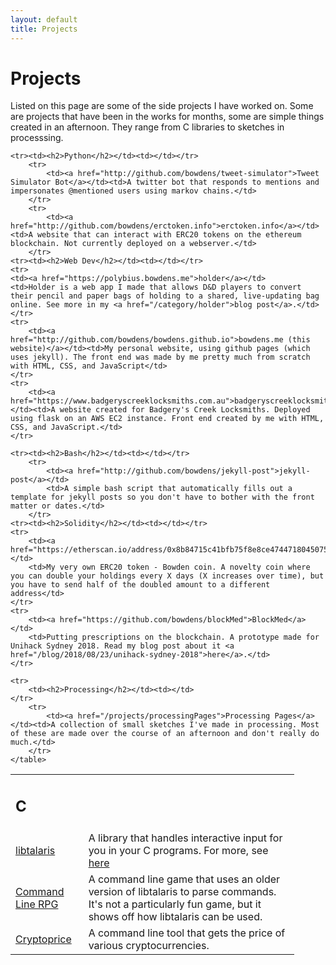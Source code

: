 ```yaml
---
layout: default
title: Projects
---
```


<h1>Projects</h1>
<p>Listed on this page are some of the side projects I have worked on. Some are projects that have been in the works for months, some are simple things created in an afternoon. They range from C libraries to sketches in processsing.</p>


<div class="project-list">
    <table class="no-table" style="width:90%">
    <tr><td><h2>C</h2></td><td></td></tr>
        <tr>
            <td><a href="http://github.com/bowdens/libtalaris">libtalaris</a></td>
            <td>A library that handles interactive input for you in your C programs. For more, see <a href="/libtalaris">here</a></td>
        </tr>
        <tr>
            <td><a href="http://github.com/bowdens/cli_rpg">Command Line RPG</a></td><td>A command line game that uses an older version of libtalaris to parse commands. It's not a particularly fun game, but it shows off how libtalaris can be used.</td>
        </tr>
        <tr>
            <td><a href="http://github.com/bowdens/cryptoprice">Cryptoprice</a></td><td>A command line tool that gets the price of various cryptocurrencies.</td>
        </tr>

    <tr><td><h2>Python</h2></td><td></td></tr>
        <tr>
            <td><a href="http://github.com/bowdens/tweet-simulator">Tweet Simulator Bot</a></td><td>A twitter bot that responds to mentions and impersonates @mentioned users using markov chains.</td>
        </tr>
        <tr>
            <td><a href="http://github.com/bowdens/erctoken.info">erctoken.info</a></td><td>A website that can interact with ERC20 tokens on the ethereum blockchain. Not currently deployed on a webserver.</td>
        </tr>
    <tr><td><h2>Web Dev</h2></td><td></td></tr>
    <tr>
    <td><a href="https://polybius.bowdens.me">holder</a></td>
    <td>Holder is a web app I made that allows D&D players to convert their pencil and paper bags of holding to a shared, live-updating bag online. See more in my <a href="/category/holder">blog post</a>.</td>
    </tr>
    <tr>
        <td><a href="http://github.com/bowdens/bowdens.github.io">bowdens.me (this website)</a></td><td>My personal website, using github pages (which uses jekyll). The front end was made by me pretty much from scratch with HTML, CSS, and JavaScript</td>
    </tr>
    <tr>
        <td><a href="https://www.badgeryscreeklocksmiths.com.au">badgeryscreeklocksmiths.com.au</a></td><td>A website created for Badgery's Creek Locksmiths. Deployed using flask on an AWS EC2 instance. Front end created by me with HTML, CSS, and JavaScript.</td>
    </tr>

    <tr><td><h2>Bash</h2></td><td></td></tr>
        <tr>
            <td><a href="http://github.com/bowdens/jekyll-post">jekyll-post</a></td>
            <td>A simple bash script that automatically fills out a template for jekyll posts so you don't have to bother with the front matter or dates.</td>
        </tr>
    <tr><td><h2>Solidity</h2></td><td></td></tr>
    <tr>
        <td><a href="https://etherscan.io/address/0x8b84715c41bfb75f8e8ce47447180450758332b3#code">Bowdencoin</a></td>
        <td>My very own ERC20 token - Bowden coin. A novelty coin where you can double your holdings every X days (X increases over time), but you have to send half of the doubled amount to a different address</td>
    </tr>
    <tr>
        <td><a href="https://github.com/bowdens/blockMed">BlockMed</a></td>
        <td>Putting prescriptions on the blockchain. A prototype made for Unihack Sydney 2018. Read my blog post about it <a href="/blog/2018/08/23/unihack-sydney-2018">here</a>.</td>
    </tr>

    <tr>
        <td><h2>Processing</h2></td><td></td>
    </tr>
        <tr>
            <td><a href="/projects/processingPages">Processing Pages</a></td><td>A collection of small sketches I've made in processing. Most of these are made over the course of an afternoon and don't really do much.</td>
        </tr>
    </table>
</div>

